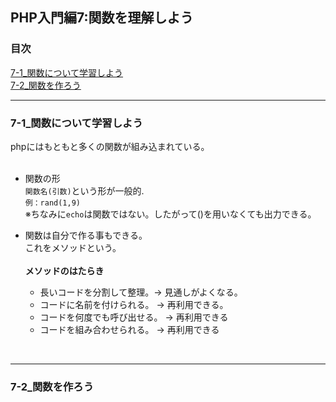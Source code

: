 ## PHP入門編7:関数を理解しよう

### 目次
[7-1_関数について学習しよう](#7-1_関数について学習しよう)</br>
[7-2_関数を作ろう](#7-2_関数を作ろう)</br>

***

### 7-1_関数について学習しよう
phpにはもともと多くの関数が組み込まれている。</br>
</br>

- 関数の形</br>
   `関数名(引数)`という形が一般的.</br>
   `例：rand(1,9)`</br>
   ※ちなみに`echo`は関数ではない。したがって()を用いなくても出力できる。</br>

- 関数は自分で作る事もできる。</br>
  これをメソッドという。</br>
  </br>
  **メソッドのはたらき**
  - 長いコードを分割して整理。→ 見通しがよくなる。
  - コードに名前を付けられる。 → 再利用できる。
  - コードを何度でも呼び出せる。 → 再利用できる
  - コードを組み合わせられる。 → 再利用できる
</br>

***

### 7-2_関数を作ろう
